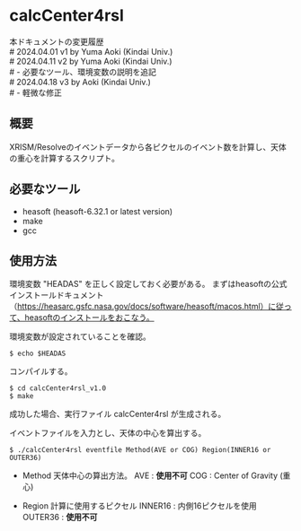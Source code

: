 # calcCenter4rsl

本ドキュメントの変更履歴  
\# 2024.04.01 v1 by Yuma Aoki (Kindai Univ.)  
\# 2024.04.11 v2 by Yuma Aoki (Kindai Univ.)  
\#     - 必要なツール、環境変数の説明を追記  
\# 2024.04.18 v3 by Aoki (Kindai Univ.)  
\#     - 軽微な修正  



## 概要

XRISM/Resolveのイベントデータから各ピクセルのイベント数を計算し、天体の重心を計算するスクリプト。



## 必要なツール

- heasoft (heasoft-6.32.1 or latest version)
- make
- gcc



## 使用方法

環境変数 "HEADAS" を正しく設定しておく必要がある。
まずはheasoftの公式インストールドキュメント（https://heasarc.gsfc.nasa.gov/docs/software/heasoft/macos.html）に従って、heasoftのインストールをおこなう。

環境変数が設定されていることを確認。

    $ echo $HEADAS

コンパイルする。

    $ cd calcCenter4rsl_v1.0
    $ make

成功した場合、実行ファイル calcCenter4rsl が生成される。

イベントファイルを入力とし、天体の中心を算出する。

    $ ./calcCenter4rsl eventfile Method(AVE or COG) Region(INNER16 or OUTER36)

- Method
    天体中心の算出方法。
    AVE : **使用不可**
    COG : Center of Gravity (重心)

- Region
    計算に使用するピクセル
    INNER16 : 内側16ピクセルを使用
    OUTER36 : **使用不可**
